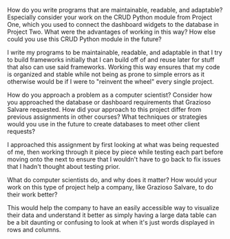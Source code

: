How do you write programs that are maintainable, readable, and adaptable? Especially consider your work on the CRUD Python module from Project One, 
which you used to connect the dashboard widgets to the database in Project Two. What were the advantages of working in this way? How else could you use this CRUD Python module in the future?

I write my programs to be maintainable, readable, and adaptable in that I try to build frameworks initially that I can build off of and reuse later for stuff that also can use said frameworks.
Working this way ensures that my code is organized and stable while not being as prone to simple errors as it otherwise would be if I were to "reinvent the wheel" every single project.

How do you approach a problem as a computer scientist? Consider how you approached the database or dashboard requirements that Grazioso Salvare requested. 
How did your approach to this project differ from previous assignments in other courses? What techniques or strategies would you use in the future to create databases to meet other client requests?

I approached this assignment by first looking at what was being requested of me, then working through it piece by piece while testing each part before moving onto the next to ensure that I wouldn't have to
go back to fix issues that I hadn't thought about testing prior.

What do computer scientists do, and why does it matter? How would your work on this type of project help a company, like Grazioso Salvare, to do their work better?

This would help the company to have an easily accessible way to visualize their data and understand it better as simply having a large data table can be a bit daunting or confusing to look at when it's just
words displayed in rows and columns.
